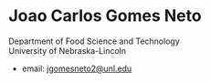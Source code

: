 # Joao Carlos Gomes Neto

Department of Food Science and Technology                                    
University of Nebraska-Lincoln 
* email: jgomesneto2@unl.edu
